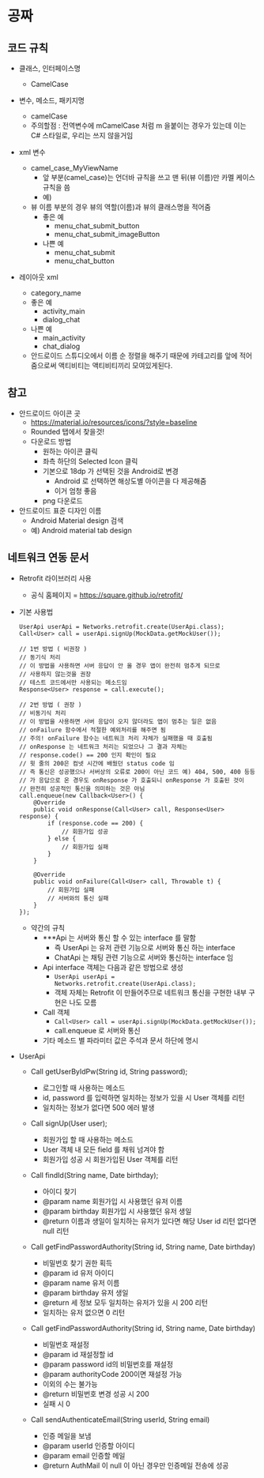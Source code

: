 # 공짜

## 코드 규칙
- 클래스, 인터페이스명
    - CamelCase
- 변수, 메소드, 패키지명
    - camelCase
    - 주의할점 : 전역변수에 mCamelCase 처럼 m 을붙이는 경우가 있는데 이는 C# 스타일로, 우리는 쓰지 않을거임
- xml 변수
    - camel_case_MyViewName
        - 앞 부분(camel_case)는 언더바 규칙을 쓰고 맨 뒤(뷰 이름)만 카멜 케이스 규칙을 씀
        - 예) 
    - 뷰 이름 부분의 경우 뷰의 역할(이름)과 뷰의 클래스명을 적어줌
        - 좋은 예
            - menu_chat_submit_button
            - menu_chat_submit_imageButton
        - 나쁜 예
            - menu_chat_submit
            - menu_chat_button
            
- 레이아웃 xml
    - category_name
    - 좋은 예
        - activity_main
        - dialog_chat
    - 나쁜 예
        - main_activity
        - chat_dialog
    - 안드로이드 스튜디오에서 이름 순 정렬을 해주기 때문에 카테고리를 앞에 적어줌으로써 액티비티는 액티비티끼리 모여있게된다. 

## 참고
- 안드로이드 아이콘 곳
    - https://material.io/resources/icons/?style=baseline
    - Rounded 탭에서 찾을것!
    - 다운로드 방법
        - 원하는 아이콘 클릭
        - 좌측 하단의 Selected Icon 클릭
        - 기본으로 18dp 가 선택된 것을 Android로 변경
            - Android 로 선택하면 해상도별 아이콘을 다 제공해줌
            - 이거 엄청 좋음
        - png 다운로드  
- 안드로이드 표준 디자인 이름
    - Android Material design 검색  
    - 예) Android material tab design

## 네트워크 연동 문서
- Retrofit 라이브러리 사용
    - 공식 홈페이지 = https://square.github.io/retrofit/
- 기본 사용법
    ```{.java}
    UserApi userApi = Networks.retrofit.create(UserApi.class);
    Call<User> call = userApi.signUp(MockData.getMockUser());
    
    // 1번 방법 ( 비권장 )
    // 동기식 처리
    // 이 방법을 사용하면 서버 응답이 안 올 경우 앱이 완전히 멈추게 되므로
    // 사용하지 않는것을 권장 
    // 테스트 코드에서만 사용되는 메소드임
    Response<User> response = call.execute();  
    
    // 2번 방법 ( 권장 )
    // 비동기식 처리
    // 이 방법을 사용하면 서버 응답이 오지 않더라도 앱이 멈추는 일은 없음
    // onFailure 함수에서 적절한 예외처리를 해주면 됨
    // 주의! onFailure 함수는 네트워크 처리 자체가 실패했을 때 호출됨
    // onResponse 는 네트워크 처리는 되었으나 그 결과 자체는
    // response.code() == 200 인지 확인이 필요
    // 윗 줄의 200은 컴넷 시간에 배웠던 status code 임
    // 즉 통신은 성공했으나 서버상의 오류로 200이 아닌 코드 예) 404, 500, 400 등등
    // 가 응답으로 온 경우도 onResponse 가 호출되니 onResponse 가 호출된 것이
    // 완전히 성공적인 통신을 의미하는 것은 아님
    call.enqueue(new Callback<User>() {
        @Override
        public void onResponse(Call<User> call, Response<User> response) {
            if (response.code == 200) {
                // 회원가입 성공
            } else {
                // 회원가입 실패
            }
        }

        @Override
        public void onFailure(Call<User> call, Throwable t) {
            // 회원가입 실패
            // 서버와의 통신 실패
        }
    });
    ```
    
    - 약간의 규칙
        - ***Api 는 서버와 통신 할 수 있는 interface 를 말함
            - 즉 UserApi 는 유저 관련 기능으로 서버와 통신 하는 interface
            - ChatApi 는 채팅 관련 기능으로 서버와 통신하는 interface 임
        - Api interface 객체는 다음과 같은 방법으로 생성
            - ```UserApi userApi = Networks.retrofit.create(UserApi.class);```
            - 객체 자체는 Retrofit 이 만들어주므로 네트워크 통신을 구현한 내부 구현은 나도 모름
        -  Call 객체
            - ```Call<User> call = userApi.signUp(MockData.getMockUser());```
            - call.enqueue 로 서버와 통신
        - 기타 메소드 별 파라미터 값은 주석과 문서 하단에 명시 
            
- UserApi
    - Call<User> getUserByIdPw(String id, String password);
        - 로그인할 때 사용하는 메소드
        - id, password 를 입력하면 일치하는 정보가 있을 시 User 객체를 리턴
        - 일치하는 정보가 없다면 500 에러 발생
        
    - Call<User> signUp(User user);
        - 회원가입 할 때 사용하는 메소드
        - User 객체 내 모든 field 를 채워 넘겨야 함
        - 회원가입 성공 시 회원가입된 User 객체를 리턴
        
    - Call<String> findId(String name, Date birthday);
        - 아이디 찾기
        - @param name      회원가입 시 사용했던 유저 이름
        - @param birthday  회원가입 시 사용했던 유저 생일
        - @return          이름과 생일이 일치하는 유저가 있다면 해당 User id 리턴 없다면
        null 리턴
        
    - Call<Integer> getFindPasswordAuthority(String id, String name, Date birthday)
        - 비밀번호 찾기 권한 획득
        - @param id            유저 아이디
        - @param name          유저 이름
        - @param birthday      유저 생일
        - @return              세 정보 모두 일치하는 유저가 있을 시 200 리턴
        - 일치하는 유저 없으면 0 리턴
    
    - Call<Integer> getFindPasswordAuthority(String id, String name, Date birthday)
        - 비밀번호 재설정
        - @param id            재설정할 id
        - @param password      id의 비밀번호를 재설정
        - @param authorityCode 200이면 재설정 가능
        - 이외의 수는 불가능
        - @return              비밀번호 변경 성공 시 200
        - 실패 시 0
       
    - Call<AuthMail> sendAuthenticateEmail(String userId, String email)
        - 인증 메일을 보냄
        - @param userId    인증할 아이디
        - @param email     인증할 메일
        - @return AuthMail 이 null 이 아닌 경우만 인증메일 전송에 성공        